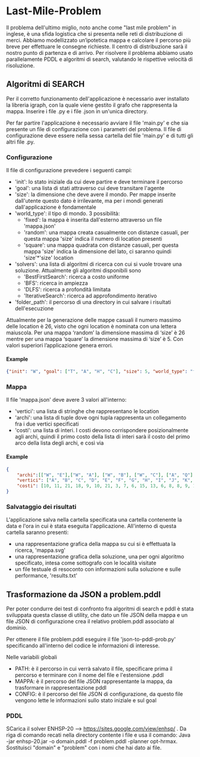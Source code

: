 # Last-Mile-Problem
Il problema dell'ultimo miglio, noto anche come "last mile problem" in inglese, è una sfida logistica che si presenta nelle reti di distribuzione di merci. 
Abbiamo modellizzato un’ipotetica mappa e calcolare il percorso più breve per effettuare le consegne richieste. Il centro di distribuzione sarà il nostro punto di partenza e di arrivo.
Per risolvere il problema abbiamo usato parallelamente PDDL e algoritmi di search, valutando le rispettive velocità di risoluzione.

## Algoritmi di SEARCH
Per il corretto funzionamento dell'applicazione è necessario aver installato la libreria igraph, con la quale viene gestito il grafo che rappresenta la mappa.
Inserire i file .py e i file .json in un'unica directory.

Per far partire l'applicazione è necessario avviare il file 'main.py' e che sia presente un file di configurazione con i parametri del problema.
Il file di configurazione deve essere nella sessa cartella del file 'main.py' e di tutti gli altri file .py.

### Configurazione
Il file di configurazione prevedere i seguenti campi:
- 'init': lo stato iniziale da cui deve partire e deve terminare il percorso
- 'goal': una lista di stati attraverso cui deve transitare l'agente
- 'size': la dimensione che deve avere il mondo. Per mappe inserite dall'utente questo dato è irrilevante, ma per i mondi generati dall'applicazione è fondamentale
- 'world_type': il tipo di mondo. 3 possibilità:
    - 'fixed': la mappa è inserita dall'esterno attraverso un file 'mappa.json'
    - 'random': una mappa creata casualmente con distanze casuali, per questa mappa 'size' indica il numero di location presenti
    - 'square': una mappa quadrata con distanze casuali, per questa mappa 'size' indica la dimensione del lato, ci saranno quindi 'size'*'size' location
- 'solvers': una lista di algoritmi di ricerca con cui si vuole trovare una soluzione. Attualmente gli algoritmi disponibili sono
    - 'BestFirstSearch': ricerca a costo uniforme
    - 'BFS': ricerca in ampiezza
    - 'DLFS': ricerca a profondità limitata
    - 'IterativeSearch': ricerca ad approfondimento iterativo
- 'folder_path': il percorso di una directory in cui salvare i risultati dell'esecuzione

Attualmente per la generazione delle mappe casuali il numero massimo delle location è 26, visto che ogni location è nominata con una lettera maiuscola. Per una mappa ‘random’ la dimensione massima di ‘size’ è 26 mentre per una mappa ‘square’ la dimensione massima di ‘size’ è 5. Con valori superiori l’applicazione genera errori.

#### Example
```json
{"init": "W", "goal": ["T", "A", "H", "C"], "size": 5, "world_type": "fixed", "solvers": ["DLFS", "IterativeSearch", "BFS", "BestFirstSearch"], "folder_path": "search/examples"}
```
### Mappa
Il file 'mappa.json' deve avere 3 valori all'interno:
- 'vertici': una lista di stringhe che rappresentano le location
- 'archi': una lista di tuple dove ogni tupla rappresenta un collegamento fra i due vertici specificati
- 'costi': una lista di interi. I costi devono corrispondere posizionalmente agli archi, quindi il primo costo della lista di interi sarà il costo del primo arco della lista degli archi, e così via

#### Example
```json
{
    "archi":[["W", "E"],["W", "A"], ["W", "B"], ["W", "C"], ["A", "Q"], ["A", "R"], ["A", "F"], ["A", "B"], ["B", "J"], ["B", "H"], ["B", "G"], ["C", "K"], ["C", "J"], ["D", "E"], ["D", "K"], ["E", "N"], ["E", "Q"], ["E", "P"], ["F", "G"], ["G", "S"], ["G", "H"], ["H", "T"], ["H", "I"], ["H", "J"], ["I", "U"], ["J", "V"], ["K", "N"], ["K", "L"], ["K", "V"], ["L", "M"], ["L", "N"], ["M", "O"], ["O", "P"], ["P", "Q"], ["Q", "R"], ["R", "S"], ["S", "T"], ["T", "U"], ["U", "V"]],
    "vertici": ["A", "B", "C", "D", "E", "F", "G", "H", "I", "J", "K", "L", "M", "N", "O", "P", "Q", "R", "S", "T", "U", "V", "W"],
    "costi": [10, 11, 21, 18, 9, 10, 21, 3, 7, 6, 15, 13, 6, 8, 8, 9, 17, 16, 4, 22, 29, 34, 4, 7, 16, 6, 5, 17, 25, 31, 9, 10, 8, 13, 8, 6, 5, 7, 8]
}
```

### Salvataggio dei risultati
L'applicazione salva nella cartella specificata una cartella contenente la data e l'ora in cui è stata eseguita l'applicazione. All'interno di questa cartella saranno presenti:
- una rappresentazione grafica della mappa su cui si è effettuata la ricerca, 'mappa.svg'
- una rappresentazione grafica della soluzione, una per ogni algoritmo specificato, intesa come sottografo con le località visitate
- un file testuale di resoconto con informazioni sulla soluzione e sulle performance, 'results.txt'

## Trasformazione da JSON a problem.pddl
Per poter condurre dei test di confronto fra algoritmi di search e pddl è stata sviluppata questa classe di utility, che dato un file JSON della mappa e un file JSON di configurazione crea il relativo problem.pddl associato al dominio.

Per ottenere il file problem.pddl eseguire il file 'json-to-pddl-prob.py' specificando all'interno del codice le informazioni di interesse.

Nelle variabili globali
- PATH: è il percorso in cui verrà salvato il file, specificare prima il percorso e terminare con il nome del file e l'estensione .pddl
- MAPPA: è il percorso del file JSON rappresentante la mappa, da trasformare in rappresentazione pddl
- CONFIG: è il percorso del file JSON di configurazione, da questo file vengono lette le informazioni sullo stato iniziale e sul goal

### PDDL
SCarica il solver ENHSP-20 --> https://sites.google.com/view/enhsp/ .
Da riga di comando recati nella directory contente i file e usa il comando: Java -jar enhsp-20.jar -o domain.pddl -f problem.pddl -planner opt-hrmax.
Sostituisci "domain" e "problem" con i nomi che hai dato ai file.
